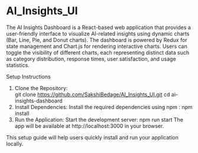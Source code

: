 # AI_Insights_UI

The AI Insights Dashboard is a React-based web application that provides a user-friendly interface to visualize AI-related insights using dynamic charts (Bar, Line, Pie, and Donut charts). The dashboard is powered by Redux for state management and Chart.js for rendering interactive charts. Users can toggle the visibility of different charts, each representing distinct data such as category distribution, response times, user satisfaction, and usage statistics.

Setup Instructions
1. Clone the Repository:                                                                                                                                                                                              
      git clone https://github.com/SakshiBedage/AI_Insights_UI.git
      cd ai-insights-dashboard
2. Install Dependencies: Install the required dependencies using npm :
      npm install
3. Run the Application: Start the development server:
      npm run start
The app will be available at http://localhost:3000 in your browser.

This setup guide will help users quickly install and run your application locally.
